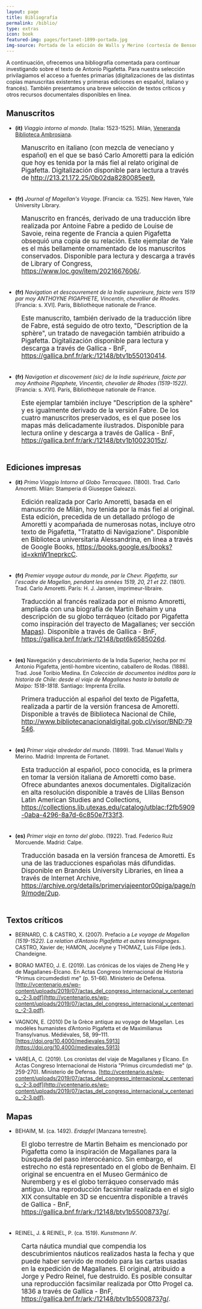```yaml
---
layout: page
title: Bibliografía
permalink: /biblio/
type: extras
icon: book
featured-img: pages/fortanet-1899-portada.jpg
img-source: Portada de la edición de Walls y Merino (cortesía de Benson Latin American Collection, LLILAS Benson Latin American Studies and Collections, The University of Texas at Austin)
---
```


A continuación, ofrecemos una bibliografía comentada para continuar investigando sobre el texto de Antonio Pigafetta. Para nuestra selección privilagiamos el acceso a fuentes primarias (digitalizaciones de las distintas copias manuscritas existentes y primeras ediciones en español, italiano y francés). También presentamos una breve selección de textos críticos y otros recursos documentales disponibles en línea.


## Manuscritos

* **(it)** _Viaggio intorno al mondo_. [Italia: 1523-1525]. Milán, [Veneranda Biblioteca Ambrosiana](https://ambrosiana.comperio.it).

<p style="font-size:17px; padding-left:40px; padding-bottom:20px;">Manuscrito en italiano (con mezcla de veneciano y español) en el que se basó Carlo Amoretti para la edición que hoy es tenida por la más fiel al relato original de Pigafetta. Digitalización disponible para lectura a través de <a href="http://213.21.172.25/0b02da8280085ee9" target="_blank">http://213.21.172.25/0b02da8280085ee9.</a></p>

* **(fr)** _Journal of Magellan's Voyage_. [Francia: ca. 1525]. New Haven, Yale University Library. 

<p style="font-size:17px; padding-left:40px; padding-bottom:20px;">Manuscrito en francés, derivado de una traducción libre realizada por Antoine Fabre a pedido de Louise de Savoie, reina regente de Francia a quien Pigafetta obsequió una copia de su relación. Este ejemplar de Yale es el más bellamente ornamentado de los manuscritos conservados. Disponible para lectura y descarga a través de Library of Congress, <a href="https://www.loc.gov/item/2021667606/" target="_blank">https://www.loc.gov/item/2021667606/</a>.</p>

* **(fr)** _Navigation et descouvrement de la Indie superieure, faicte vers 1519 par moy ANTHOYNE PIGAPHETE, Vincentin, chevallier de Rhodes_. [Francia: s. XVI]. París, Bibliothèque nationale de France.

<p style="font-size:17px; padding-left:40px; padding-bottom:20px;">Este manuscrito, también derivado de la traducción libre de Fabre, está seguido de otro texto, "Description de la sphère", un tratado de navegación también atribuido a Pigafetta. Digitalización disponible para lectura y descarga a través de Gallica - BnF, <a href="https://gallica.bnf.fr/ark:/12148/btv1b550130414" target="_blank">https://gallica.bnf.fr/ark:/12148/btv1b550130414</a>.</p>

* **(fr)** _Navigation et discovement (sic) de la Indie supérieure, faicte par moy Anthoine Pigaphete, Vincentin, chevalier de Rhodes (1519-1522)_. [Francia: s. XVI]. París, Bibliothèque nationale de France.

<p style="font-size:17px; padding-left:40px; padding-bottom:20px;">Este ejemplar también incluye "Description de la sphère" y es igualmente derivado de la versión Fabre. De los cuatro manuscritos preservados, es el que posee los mapas más delicadamente ilustrados. Disponible para lectura online y descarga a través de Gallica - BnF, <a href="https://gallica.bnf.fr/ark:/12148/btv1b10023015z/" target="_blank">https://gallica.bnf.fr/ark:/12148/btv1b10023015z/</a>.</p>


## Ediciones impresas

* **(it)** _Primo Viaggio Intorno al Globo Terracqueo_. (1800). Trad. Carlo Amoretti. Milán: Stamperia di Giuseppe Galeazzi. 

<p style="font-size:17px; padding-left:40px; padding-bottom:20px;">Edición realizada por Carlo Amoretti, basada en el manuscrito de Milán, hoy tenida por la más fiel al original. Esta edición, precedida de un detallado prólogo de Amoretti y acompañada de numerosas notas, incluye otro texto de Pigafetta, "Tratatto di Navigazione". Disponible en Biblioteca universitaria Alessandrina, en línea a través de Google Books, <a href="https://books.google.es/books?id=xknW1neprkcC&lpg=PA157&ots=rLejsq8Elg&dq=pigafetta%20moreti%20primo%20viaggio&hl=es&pg=PP1#v=onepage&q=pigafetta%20moreti%20primo%20viaggio&f=false" target="_blank">https://books.google.es/books?id=xknW1neprkcC</a>.</p>

* **(fr)** _Premier voyage autour du monde, par le Chevr. Pigafetta, sur l'escadre de Magellan, pendant les années 1519, 20, 21 et 22_. (1801). Trad. Carlo Amoretti. París: H. J. Jansen, imprimeur-libraire. 

<p style="font-size:17px; padding-left:40px; padding-bottom:20px;">Traducción al francés realizada por el mismo Amoretti, ampliada con una biografía de Martín Behaim y una descripción de su globo terráqueo (citado por Pigafetta como inspiración del trayecto de Magallanes; ver sección <a href="#mapas">Mapas</a>). Disponible a través de Gallica - BnF, <a href="https://gallica.bnf.fr/ark:/12148/bpt6k6585026d" target="_blank">https://gallica.bnf.fr/ark:/12148/bpt6k6585026d</a>.</p>

* **(es)** Navegación y descubrimiento de la India Superior, hecha por mí Antonio Pigafetta, jentil-hombre vicentino, caballero de Rodas. (1888). Trad. José Toribio Medina. En _Colección de documentos inéditos para la historia de Chile: desde el viaje de Magallanes hasta la batalla de Maipo: 1518-1818_. Santiago: Imprenta Ercilla.

<p style="font-size:17px; padding-left:40px; padding-bottom:20px;">Primera traducción al español del texto de Pigafetta, realizada a partir de la versión francesa de Amoretti. Disponible a través de Biblioteca Nacional de Chile, <a href="http://www.bibliotecanacionaldigital.gob.cl/visor/BND:79546" target="_blank">http://www.bibliotecanacionaldigital.gob.cl/visor/BND:79546</a>.</p>

* **(es)** _Primer viaje alrededor del mundo_. (1899). Trad. Manuel Walls y Merino. Madrid: Imprenta de Fortanet. 

<p style="font-size:17px; padding-left:40px; padding-bottom:20px;">Esta traducción al español, poco conocida, es la primera en tomar la versión italiana de Amoretti como base. Ofrece abundantes anexos documentales. Digitalización en alta resolución disponible a través de Llilas Benson Latin American Studies and Collections, <a href="https://collections.lib.utexas.edu/catalog/utblac:f2fb5909-0aba-4296-8a7d-6c850e7f33f3" target="_blank">https://collections.lib.utexas.edu/catalog/utblac:f2fb5909-0aba-4296-8a7d-6c850e7f33f3</a>.</p>

* **(es)** _Primer viaje en torno del globo_. (1922). Trad. Federico Ruiz Morcuende. Madrid: Calpe.

<p style="font-size:17px; padding-left:40px; padding-bottom:20px;">Traducción basada en la versión francesa de Amoretti. Es una de las traducciones españolas más difundidas. Disponible en Brandeis University Libraries, en línea a través de Internet Archive, <a href="https://archive.org/details/primerviajeentor00piga/page/n9/mode/2up" target="_blank">https://archive.org/details/primerviajeentor00piga/page/n9/mode/2up</a>.</p>


## Textos críticos

* BERNARD, C. & CASTRO, X. (2007). Prefacio a _Le voyage de Magellan (1519-1522). La relation d’Antonio Pigafetta et autres témoignages_. CASTRO, Xavier de; HAMON, Jocelyne y THOMAZ, Luis Filipe (eds.). Chandeigne.

* BORAO MATEO, J. E. (2019). Las crónicas de los viajes de Zheng He y de Magallanes-Elcano. En Actas Congreso Internacional de Historia "Primus circumdedisti me" (p. 51-66). Ministerio de Defensa. [http://vcentenario.es/wp-content/uploads/2019/07/actas_del_congreso_internacional_v_centenario_-2-3.pdf](http://vcentenario.es/wp-content/uploads/2019/07/actas_del_congreso_internacional_v_centenario_-2-3.pdf).

* VAGNON, E. (2010) De la Grèce antique au voyage de Magellan. Les modèles humanistes d’Antonio Pigafetta et de Maximilianus Transylvanus. Médiévales, 58, 99–111. [https://doi.org/10.4000/medievales.5913](https://doi.org/10.4000/medievales.5913) 

* VARELA, C. (2019). Los cronistas del viaje de Magallanes y Elcano. En Actas Congreso Internacional de Historia "Primus circumdedisti me" (p. 259-270). Ministerio de Defensa. [http://vcentenario.es/wp-content/uploads/2019/07/actas_del_congreso_internacional_v_centenario_-2-3.pdf](http://vcentenario.es/wp-content/uploads/2019/07/actas_del_congreso_internacional_v_centenario_-2-3.pdf).


## Mapas

* BEHAIM, M. (ca. 1492). _Erdapfel_ [Manzana terrestre].

<p style="font-size:17px; padding-left:40px; padding-bottom:20px;">El globo terrestre de Martin Behaim es mencionado por Pigafetta como la inspiración de Magallanes para la búsqueda del paso interocéanico. Sin embargo, el estrecho no está representado en el globo de Benhaim. El original se encuentra en el Museo Germánico de Nuremberg y es el globo terráqueo conservado más antiguo. Una reproducción facsimilar realizada en el siglo XIX consultable en 3D se encuentra disponible a través de Gallica - BnF, <a href="https://gallica.bnf.fr/ark:/12148/btv1b55008737g/" title="via Gallica - BnF" target="_blank">https://gallica.bnf.fr/ark:/12148/btv1b55008737g/</a>.</p>

* REINEL, J. & REINEL, P. (ca. 1519). _Kunstmann IV_. 

<p style="font-size:17px; padding-left:40px; padding-bottom:20px;">Carta náutica mundial que compendia los descubrimientos náuticos realizados hasta la fecha y que puede haber servido de modelo para las cartas usadas en la expedición de Magallanes. El original, atribuido a Jorge y Pedro Reinel, fue destruido. Es posible consultar una reproducción facsimilar realizada por Otto Progel ca. 1836 a través de Gallica - BnF, <a href="https://gallica.bnf.fr/ark:/12148/btv1b59055673" title="via Gallica - BnF" target="_blank">https://gallica.bnf.fr/ark:/12148/btv1b55008737g/</a>.</p>